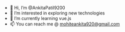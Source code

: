- 👋 Hi, I’m @AnkitaPatil9200
- 👀 I’m interested in exploring new technologies
- 🌱 I’m currently learning vue.js
- 📫 You can reach me @ mohiteankita920@gmail.com

<!---
AnkitaPatil9200/AnkitaPatil9200 is a ✨ special ✨ repository because its `README.md` (this file) appears on your GitHub profile.
You can click the Preview link to take a look at your changes.
--->
